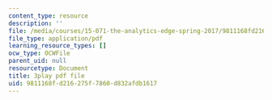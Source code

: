 ```yaml
---
content_type: resource
description: ''
file: /media/courses/15-071-the-analytics-edge-spring-2017/9811168fd216275f7860d832afdb1617_xxjhXhhcg74.pdf
file_type: application/pdf
learning_resource_types: []
ocw_type: OCWFile
parent_uid: null
resourcetype: Document
title: 3play pdf file
uid: 9811168f-d216-275f-7860-d832afdb1617
---
```

